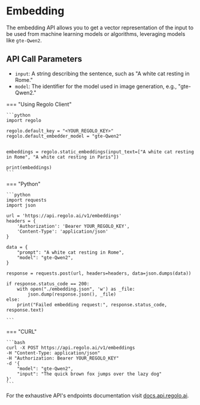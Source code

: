 # Embedding

The embedding API allows you to get a vector representation of the input to be used from machine learning models or algorithms, leveraging models like `gte-Qwen2`.

## API Call Parameters

* `input`: A string describing the sentence, such as "A white cat resting in Rome."
* `model`: The identifier for the model used in image generation, e.g., "gte-Qwen2."

=== "Using Regolo Client"

    ```python
    import regolo

    regolo.default_key = "<YOUR_REGOLO_KEY>"
    regolo.default_embedder_model = "gte-Qwen2"


    embeddings = regolo.static_embeddings(input_text=["A white cat resting in Rome", "A white cat resting in Paris"])

    print(embeddings)
    ```

=== "Python"

    ```python
    import requests
    import json

    url = 'https://api.regolo.ai/v1/embeddings'
    headers = {
        'Authorization': 'Bearer YOUR_REGOLO_KEY',
        'Content-Type': 'application/json'
    }

    data = {
        "prompt": "A white cat resting in Rome",
        "model": "gte-Qwen2",
    }

    response = requests.post(url, headers=headers, data=json.dumps(data))

    if response.status_code == 200:
        with open("./embedding.json", 'w') as _file:
            json.dump(response.json(), _file)
    else:
        print("Failed embedding request:", response.status_code, response.text)

    ```

=== "CURL"

    ```bash
    curl -X POST https://api.regolo.ai/v1/embeddings
    -H "Content-Type: application/json"
    -H "Authorization: Bearer YOUR_REGOLO_KEY"
    -d '{
        "model": "gte-Qwen2",
        "input": "The quick brown fox jumps over the lazy dog"
    }'
    ```

For the exhaustive API's endpoints documentation visit [docs.api.regolo.ai](https://docs.api.regolo.ai).
